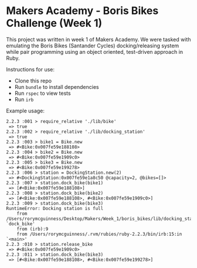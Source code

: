 # Makers Academy - Boris Bikes Challenge (Week 1)

This project was written in week 1 of Makers Academy. We were tasked with emulating the Boris Bikes (Santander Cycles) docking/releasing system while pair programming using an object oriented, test-driven approach in Ruby.

Instructions for use:
- Clone this repo
- Run ```bundle``` to install dependencies
- Run ```rspec``` to view tests
- Run ```irb```

Example usage:
```
2.2.3 :001 > require_relative './lib/bike'
 => true
2.2.3 :002 > require_relative './lib/docking_station'
 => true
2.2.3 :003 > bike1 = Bike.new
 => #<Bike:0x007fe59e188108>
2.2.3 :004 > bike2 = Bike.new
 => #<Bike:0x007fe59e1909c0>
2.2.3 :005 > bike3 = Bike.new
 => #<Bike:0x007fe59e199278>
2.2.3 :006 > station = DockingStation.new(2)
 => #<DockingStation:0x007fe59e1a8c50 @capacity=2, @bikes=[]>
2.2.3 :007 > station.dock_bike(bike1)
 => [#<Bike:0x007fe59e188108>]
2.2.3 :008 > station.dock_bike(bike2)
 => [#<Bike:0x007fe59e188108>, #<Bike:0x007fe59e1909c0>]
2.2.3 :009 > station.dock_bike(bike3)
RuntimeError: Docking station is full
	from /Users/rorymcguinness/Desktop/Makers/Week_1/boris_bikes/lib/docking_station.rb:20:in `dock_bike'
	from (irb):9
	from /Users/rorymcguinness/.rvm/rubies/ruby-2.2.3/bin/irb:15:in `<main>'
2.2.3 :010 > station.release_bike
 => #<Bike:0x007fe59e1909c0>
2.2.3 :011 > station.dock_bike(bike3)
 => [#<Bike:0x007fe59e188108>, #<Bike:0x007fe59e199278>]
```
